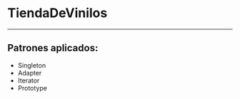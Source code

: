 # TiendaDeVinilos
--------
## Patrones aplicados:
- Singleton
- Adapter
- Iterator
- Prototype
### 
